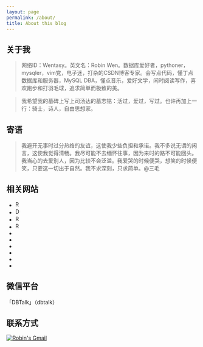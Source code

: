 ```yaml
---
layout: page
permalink: /about/
title: About this blog
---
```


## 关于我 ##

> 网络ID：Wentasy。英文名：Robin Wen。数据库爱好者，pythoner，mysqler，vim党，电子迷，打杂的CSDN博客专家。会写点代码，懂丁点数据库和服务器，MySQL DBA，懂点音乐，爱好文学，闲时阅读写作，喜欢跑步和打羽毛球，追求简单而极致的美。

> 我希望我的墓碑上写上司汤达的墓志铭：活过，爱过，写过。也许再加上一行：骑士，诗人，自由思想家。

## 寄语 ##

> 我避开无事时过分热络的友谊，这使我少些负担和承诺。我不多说无谓的闲言，这使我觉得清畅。我尽可能不去缅怀往事，因为来时的路不可能回头。我当心的去爱别人，因为比较不会泛滥。我爱哭的时候便哭，想笑的时候便笑，只要这一切出于自然。我不求深刻，只求简单。@三毛

## 相关网站 ##

* <a href="http://about.me/dbarobin" target="_blank"><img src="https://cdn.wenguobing.com/i2rzbE6.png" title="Robin Wen's AboutMe" height="16px" width="16px" border="0" alt="Robin Wen's AboutMe" /></a>
* <a href="http://blog.csdn.net/justdb" target="_blank"><img src="https://cdn.wenguobing.com/BROigUO.jpg" title="DBA@Robin's CSDN" height="16px"     width="16px" border="0" alt="DBA@Robin's CSDN" /></a>
* <a href="http://www.zhihu.com/people/wentasy" target="_blank"><img src="https://cdn.wenguobing.com/VktTAvi.png" title="Robin's Zhihu" border="0" alt="Robin's Zhihu" height="16px" width="16px" /></a>
* <a href="http://www.douban.com/people/wentasy/" target="_blank"><img src="https://cdn.wenguobing.com/GoilVod.png" title="Robin's Douban" border="0" alt="Robin's Douban" height="16px" width="16px" /></a>
* <a href="http://weibo.com/wentasy" target="_blank"><i class="fa fa-weibo"></i></a>
* <a href="https://github.com/dbarobin" target="_blank"><i class="fa fa-github"></i></a>
* <a href="https://twitter.com/dbarobin" target="_blank"><i class="fa fa-twitter"></i></a>
* <a href="https://www.facebook.com/dbarobin" target="_blank"><i class="fa fa-facebook"></i></a>
* <a href="https://www.linkedin.com/in/dbarobin" target="_blank"><i class="fa fa-linkedin"></i></a>
* <a href="https://www.flickr.com/photos/dbarobin" target="_blank"><i class="fa fa-flickr"></i></a>

## 微信平台 ##

「DBTalk」（dbtalk）

## 联系方式 ##

<a href="mailto:blockxyz@gmail.com"><img src="https://cdn.wenguobing.com/7yOaC7C.png" title="Robin's Gmail" border="0" alt="Robin's Gmail" /></a>
